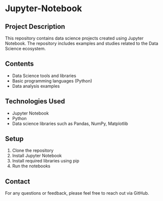 # Jupyter-Notebook

## Project Description
This repository contains data science projects created using Jupyter Notebook. The repository includes examples and studies related to the Data Science ecosystem.

## Contents
- Data Science tools and libraries
- Basic programming languages (Python)
- Data analysis examples

## Technologies Used
- Jupyter Notebook
- Python
- Data science libraries such as Pandas, NumPy, Matplotlib

## Setup
1. Clone the repository
2. Install Jupyter Notebook
3. Install required libraries using pip
4. Run the notebooks

## Contact
For any questions or feedback, please feel free to reach out via GitHub.